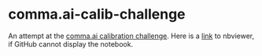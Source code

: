 # comma.ai-calib-challenge

An attempt at the [comma.ai calibration challenge](https://github.com/commaai/calib_challenge). Here is a [link](https://nbviewer.jupyter.org/github/B3WD/comma.ai-calib-challenge/blob/main/Comma_ai_calib_challenge.ipynb) to nbviewer, if GitHub cannot display the notebook.
